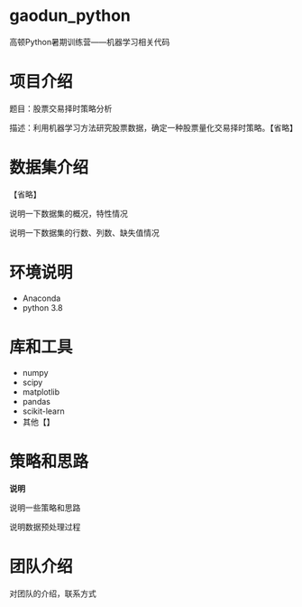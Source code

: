 # gaodun_python
高顿Python暑期训练营——机器学习相关代码


项目介绍
=========

题目：股票交易择时策略分析

描述：利用机器学习方法研究股票数据，确定一种股票量化交易择时策略。【省略】


数据集介绍
=========

【省略】

说明一下数据集的概况，特性情况

说明一下数据集的行数、列数、缺失值情况



环境说明
=========

- Anaconda
- python 3.8


库和工具
=========

- numpy
- scipy
- matplotlib
- pandas
- scikit-learn
- 其他【】


策略和思路
=========

**说明**

说明一些策略和思路

说明数据预处理过程


团队介绍
=======

对团队的介绍，联系方式
